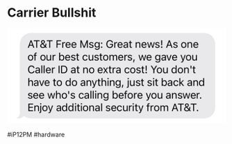 # Carrier Bullshit
![](Carrier%20Bullshit/Photo%20Feb%2015,%202021%20at%20134502.jpg)


#iP12PM #hardware
